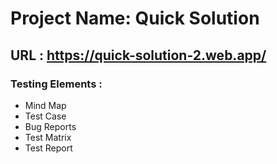 # Project Name: Quick Solution 
## URL : https://quick-solution-2.web.app/
### Testing Elements :

* Mind Map
* Test Case
* Bug Reports
* Test Matrix
* Test Report

